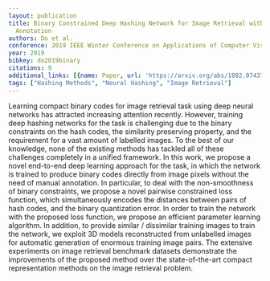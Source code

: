 ```yaml
---
layout: publication
title: Binary Constrained Deep Hashing Network for Image Retrieval without Manual
  Annotation
authors: Do et al.
conference: 2019 IEEE Winter Conference on Applications of Computer Vision (WACV)
year: 2019
bibkey: do2019binary
citations: 9
additional_links: [{name: Paper, url: 'https://arxiv.org/abs/1802.07437'}]
tags: ["Hashing Methods", "Neural Hashing", "Image Retrieval"]
---
```

Learning compact binary codes for image retrieval task using deep neural
networks has attracted increasing attention recently. However, training deep
hashing networks for the task is challenging due to the binary constraints on
the hash codes, the similarity preserving property, and the requirement for a
vast amount of labelled images. To the best of our knowledge, none of the
existing methods has tackled all of these challenges completely in a unified
framework. In this work, we propose a novel end-to-end deep learning approach
for the task, in which the network is trained to produce binary codes directly
from image pixels without the need of manual annotation. In particular, to deal
with the non-smoothness of binary constraints, we propose a novel pairwise
constrained loss function, which simultaneously encodes the distances between
pairs of hash codes, and the binary quantization error. In order to train the
network with the proposed loss function, we propose an efficient parameter
learning algorithm. In addition, to provide similar / dissimilar training
images to train the network, we exploit 3D models reconstructed from unlabelled
images for automatic generation of enormous training image pairs. The extensive
experiments on image retrieval benchmark datasets demonstrate the improvements
of the proposed method over the state-of-the-art compact representation methods
on the image retrieval problem.
